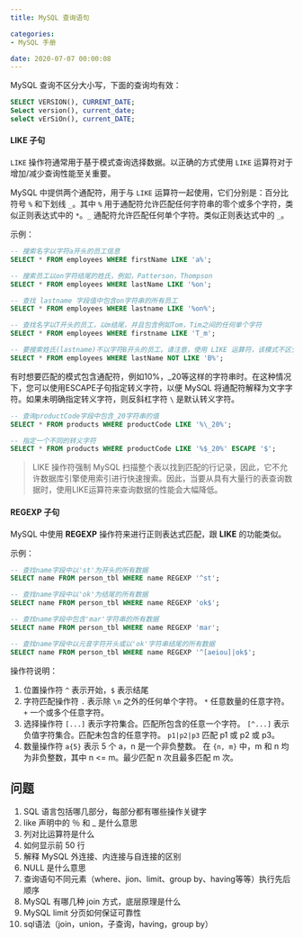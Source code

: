 ```yaml
---
title: MySQL 查询语句

categories:
- MySQL 手册

date: 2020-07-07 00:00:08
---
```


MySQL 查询不区分大小写，下面的查询均有效：

```sql
SELECT VERSION(), CURRENT_DATE;
SeLect version(), current_date;
seleCt vErSiOn(), current_DATE;
```

#### LIKE 子句
`LIKE` 操作符通常用于基于模式查询选择数据。以正确的方式使用 `LIKE` 运算符对于增加/减少查询性能至关重要。

MySQL 中提供两个通配符，用于与 `LIKE` 运算符一起使用，它们分别是：百分比符号 `%` 和下划线 `_`。其中 `%` 用于通配符允许匹配任何字符串的零个或多个字符，类似正则表达式中的 `*`。`_` 通配符允许匹配任何单个字符。类似正则表达式中的 `_`。

示例：

```sql
-- 搜索名字以字符a开头的员工信息
SELECT * FROM employees WHERE firstName LIKE 'a%';

-- 搜索员工以on字符结尾的姓氏，例如，Patterson，Thompson
SELECT * FROM employees WHERE lastName LIKE '%on';

-- 查找 lastname 字段值中包含on字符串的所有员工
SELECT * FROM employees WHERE lastname LIKE '%on%';

-- 查找名字以T开头的员工，以m结尾，并且包含例如Tom，Tim之间的任何单个字符
SELECT * FROM employees WHERE firstname LIKE 'T_m';

-- 要搜索姓氏(lastname)不以字符B开头的员工。请注意，使用 LIKE 运算符，该模式不区分大小写，因此，b% 和 B% 模式产生相同的结果。
SELECT * FROM employees WHERE lastName NOT LIKE 'B%';
```

有时想要匹配的模式包含通配符，例如10%，_20等这样的字符串时。在这种情况下，您可以使用ESCAPE子句指定转义字符，以便 MySQL 将通配符解释为文字字符。如果未明确指定转义字符，则反斜杠字符 `\` 是默认转义字符。

```sql
-- 查询productCode字段中包含_20字符串的值
SELECT * FROM products WHERE productCode LIKE '%\_20%';

-- 指定一个不同的转义字符
SELECT * FROM products WHERE productCode LIKE '%$_20%' ESCAPE '$';
```

>  LIKE 操作符强制 MySQL 扫描整个表以找到匹配的行记录，因此，它不允许数据库引擎使用索引进行快速搜索。因此，当要从具有大量行的表查询数据时，使用LIKE运算符来查询数据的性能会大幅降低。

#### REGEXP 子句
MySQL 中使用 **REGEXP** 操作符来进行正则表达式匹配，跟 **LIKE** 的功能类似。

示例：

```sql
-- 查找name字段中以'st'为开头的所有数据 
SELECT name FROM person_tbl WHERE name REGEXP '^st';

-- 查找name字段中以'ok'为结尾的所有数据
SELECT name FROM person_tbl WHERE name REGEXP 'ok$';

-- 查找name字段中包含'mar'字符串的所有数据
SELECT name FROM person_tbl WHERE name REGEXP 'mar';

-- 查找name字段中以元音字符开头或以'ok'字符串结尾的所有数据
SELECT name FROM person_tbl WHERE name REGEXP '^[aeiou]|ok$';
```

操作符说明：

1. 位置操作符
    `^` 表示开始，`$` 表示结尾
1. 字符匹配操作符
    `.` 表示除 `\n` 之外的任何单个字符。
    `*` 任意数量的任意字符。 
    `+` 一个或多个任意字符。
1. 选择操作符
    `[...]` 表示字符集合。匹配所包含的任意一个字符。 
    `[^...]` 表示负值字符集合。匹配未包含的任意字符。 
    `p1|p2|p3`  匹配 p1 或 p2 或 p3。 
1. 数量操作符
    `a{5}` 表示 5 个 a，n 是一个非负整数。 
    在 `{n, m}`  中，m 和 n 均为非负整数，其中 n <= m。最少匹配 n 次且最多匹配 m 次。

## 问题
1. SQL 语言包括哪几部分，每部分都有哪些操作关键字
1. like 声明中的 ％ 和 _ 是什么意思
1. 列对比运算符是什么
1. 如何显示前 50 行
1. 解释 MySQL 外连接、内连接与自连接的区别
1. NULL 是什么意思
1. 查询语句不同元素（where、jion、limit、group by、having等等）执行先后顺序
1. MySQL 有哪几种 join 方式，底层原理是什么
1. MySQL limit 分页如何保证可靠性
1. sql语法（join，union，子查询，having，group by）